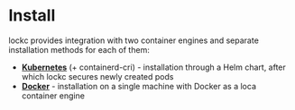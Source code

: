 # Install

lockc provides integration with two container engines and separate installation
methods for each of them:

* **[Kubernetes]** (+ containerd-cri) - installation through a Helm chart,
  after which lockc secures newly created pods
* **[Docker]** - installation on a single machine with Docker as a loca
  container engine

[Kubernetes]: kubernetes.md
[Docker]: docker.md
